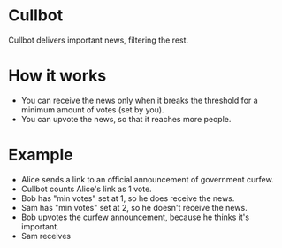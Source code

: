# Cullbot

Cullbot delivers important news, filtering the rest.

# How it works

* You can receive the news only when it breaks the threshold for a minimum amount of votes (set by you).
* You can upvote the news, so that it reaches more people.

# Example

* Alice sends a link to an official announcement of government curfew.
* Cullbot counts Alice's link as 1 vote.
* Bob has "min votes" set at 1, so he does receive the news.
* Sam has "min votes" set at 2, so he doesn't receive the news.
* Bob upvotes the curfew announcement, because he thinks it's important.
* Sam receives 
